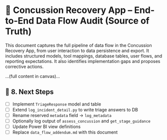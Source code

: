 # 🧠 Concussion Recovery App – End-to-End Data Flow Audit (Source of Truth)

This document captures the full pipeline of data flow in the Concussion Recovery App, from user interaction to data persistence and export. It includes structured models, tool mappings, database tables, user flows, and reporting expectations. It also identifies implementation gaps and proposes corrective actions.

...(full content in canvas)...

## 📘 8. Next Steps
- [ ] Implement `TriageResponse` model and table
- [ ] Extend `log_incident_detail.py` to write triage answers to DB
- [ ] Rename reserved `metadata` field → `log_metadata`
- [ ] Optionally log output of `assess_concussion` and `get_stage_guidance`
- [ ] Update Power BI view definitions
- [ ] Replace `data_flow_addendum.md` with this document